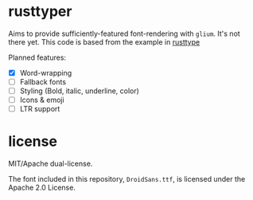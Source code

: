 # rusttyper
Aims to provide sufficiently-featured font-rendering with `glium`. It's not there yet.
This code is based from the example in [rusttype](https://github.com/dylanede/rusttype/blob/9f9dbcd82d49f6bfc2a6658179b2d693745f4a53/examples/gpu_cache.rs)

Planned features:
- [x] Word-wrapping
- [ ] Fallback fonts
- [ ] Styling (Bold, italic, underline, color)
- [ ] Icons & emoji
- [ ] LTR support

# license
MIT/Apache dual-license.

The font included in this repository, `DroidSans.ttf`, is licensed under the Apache 2.0 License.
